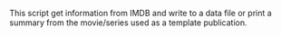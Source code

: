 This script get information from IMDB and write to a data file or print a summary from the movie/series used as a template publication.
